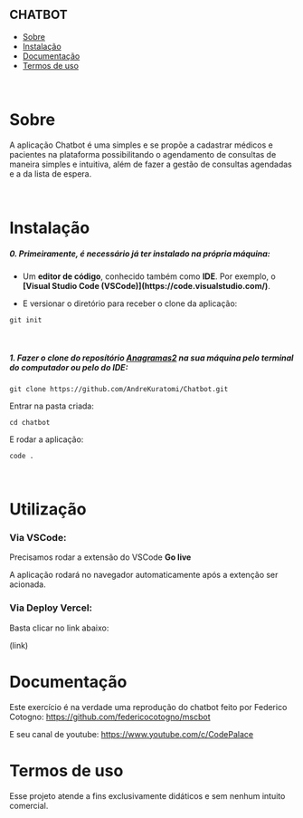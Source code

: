 ## CHATBOT

- [Sobre](#sobre)
- [Instalação](#instalação)
- [Documentação](#documentação)
- [Termos de uso](#termos-de-uso)

<br>

# Sobre

<p>A aplicação Chatbot é uma simples e se propõe a cadastrar médicos e pacientes na plataforma possibilitando o agendamento de consultas de maneira simples e intuitiva, além de fazer a gestão de consultas agendadas e a da lista de espera.</p>
<br>

# Instalação

<h5>0. Primeiramente, é necessário já ter instalado na própria máquina:</h5>

- <p> Um <b>editor de código</b>, conhecido também como <b>IDE</b>. Por exemplo, o <b>[Visual Studio Code (VSCode)](https://code.visualstudio.com/)</b>.</p>

- <p> E versionar o diretório para receber o clone da aplicação:</p>

```
git init
```

<br>
<h5>1. Fazer o clone do reposítório <span style="text-decoration: underline">Anagramas2</span> na sua máquina pelo terminal do computador ou pelo do IDE:</h5>

```
git clone https://github.com/AndreKuratomi/Chatbot.git
```

<p>Entrar na pasta criada:</p>

```
cd chatbot
```

<p>E rodar a aplicação:</p>

```
code .
```

<br>

# Utilização

<h3>Via VSCode:</h3>

<p>Precisamos rodar a extensão do VSCode <b>Go live</b></p>

<p>A aplicação rodará no navegador automaticamente após a extenção ser acionada.</p>

<h3>Via Deploy Vercel:</h3>

<p>Basta clicar no link abaixo:</p>

(link)

# Documentação

Este exercício é na verdade uma reprodução do chatbot feito por Federico Cotogno:
https://github.com/federicocotogno/mscbot

E seu canal de youtube:
https://www.youtube.com/c/CodePalace

# Termos de uso

Esse projeto atende a fins exclusivamente didáticos e sem nenhum intuito comercial.

